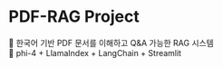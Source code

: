 # PDF-RAG Project

📄 한국어 기반 PDF 문서를 이해하고 Q&A 가능한 RAG 시스템  
🧠 phi-4 + LlamaIndex + LangChain + Streamlit
